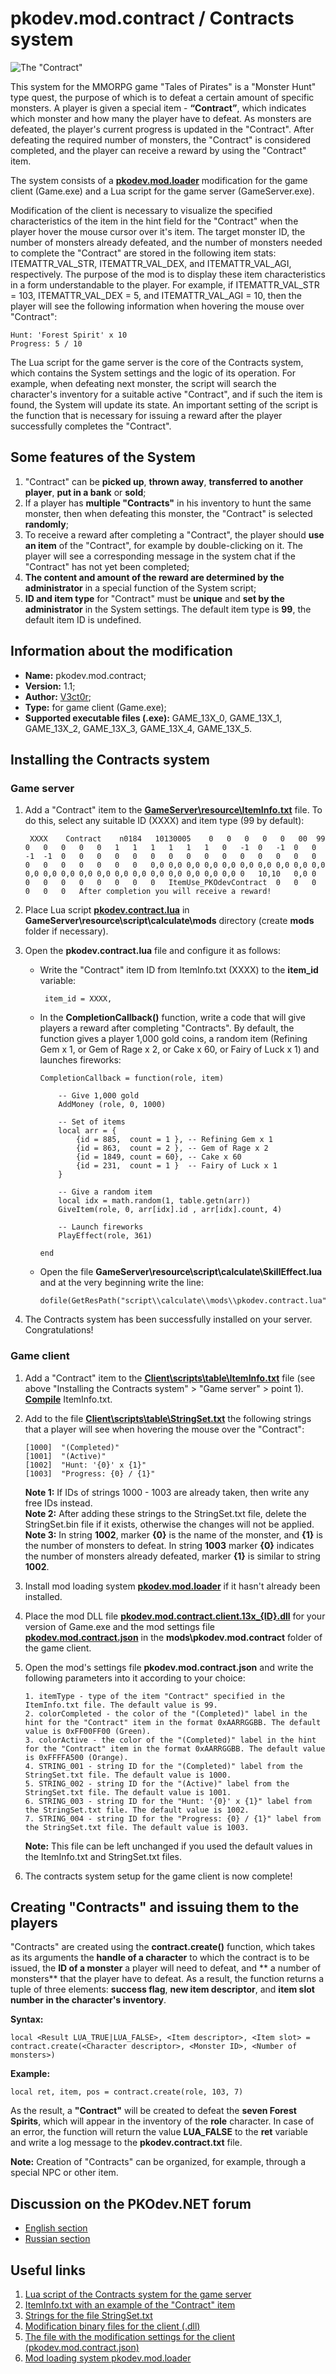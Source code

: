 


# pkodev.mod.contract / Contracts system

![The "Contract"](https://raw.githubusercontent.com/V3ct0r1024/pkodev.mod.contract/master/img/active_eng.png)

This system for the MMORPG game "Tales of Pirates" is a "Monster Hunt" type quest, the purpose of which is to defeat a certain amount of specific monsters. A player is given a special item - **“Contract”**, which indicates which monster and how many the player have to defeat. As monsters are defeated, the player's current progress is updated in the "Contract". After defeating the required number of monsters, the "Contract" is considered completed, and the player can receive a reward by using the "Contract" item.

The system consists of a [**pkodev.mod.loader**](https://github.com/V3ct0r1024/pkodev.mod.loader) modification for the game client (Game.exe) and a Lua script for the game server (GameServer.exe).

Modification of the client is necessary to visualize the specified characteristics of the item in the hint field for the "Contract" when the player hover the mouse cursor over it's item. The target monster ID, the number of monsters already defeated, and the number of monsters needed to complete the "Contract" are stored in the following item stats: ITEMATTR_VAL_STR, ITEMATTR_VAL_DEX, and ITEMATTR_VAL_AGI, respectively. The purpose of the mod is to display these item characteristics in a form understandable to the player. For example, if ITEMATTR_VAL_STR = 103, ITEMATTR_VAL_DEX = 5, and ITEMATTR_VAL_AGI = 10, then the player will see the following information when hovering the mouse over "Contract":

    Hunt: 'Forest Spirit' x 10
    Progress: 5 / 10

The Lua script for the game server is the core of the Contracts system, which contains the System settings and the logic of its operation. For example, when defeating next monster, the script will search the character's inventory for a suitable active "Contract", and if such the item is found, the System will update its state. An important setting of the script is the function that is necessary for issuing a reward after the player successfully completes the "Contract".

## Some features of the System

 1. "Contract" can be **picked up**, **thrown away**, **transferred to another player**, **put in a bank** or **sold**;
 2. If a player has **multiple "Contracts"** in his inventory to hunt the same monster, then when defeating this monster, the "Contract" is selected **randomly**;
 3. To receive a reward after completing a "Contract", the player should **use an item** of the "Contract", for example by double-clicking on it. The player will see a corresponding message in the system chat if the "Contract" has not yet been completed;
 4. **The content and amount of the reward are determined by the administrator** in a special function of the System script;
 5. **ID and item type** for "Contract" must be **unique** and **set by the administrator** in the System settings. The default item type is **99**, the default item ID is undefined.

## Information about the modification

-   **Name:**  pkodev.mod.contract;
-   **Version:**  1.1;
-   **Author:**  [V3ct0r](https://github.com/V3ct0r1024);
-   **Type:** for game client (Game.exe);
-   **Supported executable files (.exe):**  GAME_13X_0, GAME_13X_1, GAME_13X_2, GAME_13X_3, GAME_13X_4, GAME_13X_5.

## Installing the Contracts system

### Game server

1. Add a "Contract" item to the **[GameServer\resource\ItemInfo.txt](https://github.com/V3ct0r1024/pkodev.mod.contract/blob/master/GameServer/resource/ItemInfo.txt)** file. To do this, select any suitable ID (XXXX) and item type (99 by default):

		XXXX	Contract	n0184	10130005	0	0	0	0	0	00	99	0	0	0	0	0	1	1	1	1	1	1	0	-1	0	-1	0	0	-1	-1	0	0	0	0	0	0	0	0	0	0	0	0	0	0	0	0	0	0	0	0	0	0	0,0	0,0	0,0	0,0	0,0	0,0	0,0	0,0	0,0	0,0	0,0	0,0	0,0	0,0	0,0	0,0	0,0	0,0	0,0	0,0	0,0	0,0	0	10,10	0,0	0	0	0	0	0	0	0	0	0	ItemUse_PKOdevContract	0	0	0	0	0	0	After completion you will receive a reward!


2. Place Lua script **[pkodev.contract.lua](https://github.com/V3ct0r1024/pkodev.mod.contract/blob/master/GameServer/resource/script/calculate/mods/pkodev.contract.lua)** in **GameServer\resource\script\calculate\mods** directory (create **mods** folder if necessary).

3. Open the **pkodev.contract.lua** file and configure it as follows:

	 -  Write the "Contract" item ID from ItemInfo.txt (XXXX) to the **item_id** variable:
				
			 item_id = XXXX,

	 -  In the **CompletionCallback()** function, write a code that will give players a reward after completing "Contracts". By default, the function gives a player 1,000 gold coins, a random item (Refining Gem x 1, or Gem of Rage x 2, or Cake x 60, or Fairy of Luck x 1) and launches fireworks:

			CompletionCallback = function(role, item)
		
				-- Give 1,000 gold
				AddMoney (role, 0, 1000)
		
				-- Set of items
				local arr = {
					{id = 885,  count = 1 }, -- Refining Gem x 1
					{id = 863,  count = 2 }, -- Gem of Rage x 2
					{id = 1849, count = 60}, -- Cake x 60
					{id = 231,  count = 1 }  -- Fairy of Luck x 1
				}
		
				-- Give a random item
				local idx = math.random(1, table.getn(arr))
				GiveItem(role, 0, arr[idx].id , arr[idx].count, 4)
		
				-- Launch fireworks
				PlayEffect(role, 361)
		
			end
 
	 -  Open the file **GameServer\resource\script\calculate\SkillEffect.lua** and at the very beginning write the line:

			dofile(GetResPath("script\\calculate\\mods\\pkodev.contract.lua"))

  4. The Contracts system has been successfully installed on your server. Congratulations!
    
### Game client

 1.  Add a "Contract" item to the **[Client\scripts\table\ItemInfo.txt](https://github.com/V3ct0r1024/pkodev.mod.contract/blob/master/GameServer/resource/ItemInfo.txt)** file (see above "Installing the Contracts system" > "Game server" > point 1). **[Compile](https://pkodev.net/topic/26-client-txt-tables-compiling/)** ItemInfo.txt.
 2. Add to the file **[Client\scripts\table\StringSet.txt](https://github.com/V3ct0r1024/pkodev.mod.contract/blob/master/Client/scripts/table/Add%20to%20StringSet.txt%20(EN).txt)** the following strings that a player will see when hovering the mouse over the "Contract":
 
		[1000]	"(Completed)"
		[1001]	"(Active)"
		[1002]	"Hunt: '{0}' x {1}"
		[1003]	"Progress: {0} / {1}"
	**Note 1:** If IDs of strings 1000 - 1003 are already taken, then write any free IDs instead.  
	**Note 2:** After adding these strings to the StringSet.txt file, delete the StringSet.bin file if it exists, otherwise the changes will not be applied.  
	**Note 3:** In string **1002**, marker **{0}** is the name of the monster, and **{1}** is the number of monsters to defeat. In string **1003** marker **{0}** indicates the number of monsters already defeated, marker **{1}** is similar to string **1002**.  
 3. Install mod loading system [**pkodev.mod.loader**](https://github.com/V3ct0r1024/pkodev.mod.loader) if it hasn't already been installed.
 4. Place the mod DLL file **[pkodev.mod.contract.client.13x_{ID}.dll](https://github.com/V3ct0r1024/pkodev.mod.contract/releases/)** for your version of Game.exe and the mod settings file **[pkodev.mod.contract.json](https://github.com/V3ct0r1024/pkodev.mod.contract/blob/master/cfg/pkodev.mod.contract.json)** in the **mods\pkodev.mod.contract** folder of the game client.
 5. Open the mod's settings file **pkodev.mod.contract.json** and write the following parameters into it according to your choice:

		1. itemType - type of the item "Contract" specified in the ItemInfo.txt file. The default value is 99.
		2. colorCompleted - the color of the "(Completed)" label in the hint for the "Contract" item in the format 0xAARRGGBB. The default value is 0xFF00FF00 (Green).
		3. colorActive - the color of the "(Completed)" label in the hint for the "Contract" item in the format 0xAARRGGBB. The default value is 0xFFFFA500 (Orange).
		4. STRING_001 - string ID for the "(Completed)" label from the StringSet.txt file. The default value is 1000.
		5. STRING_002 - string ID for the "(Active)" label from the StringSet.txt file. The default value is 1001.
		6. STRING_003 - string ID for the "Hunt: '{0}' x {1}" label from the StringSet.txt file. The default value is 1002.
		7. STRING_004 - string ID for the "Progress: {0} / {1}" label from the StringSet.txt file. The default value is 1003.
		
	**Note:** This file can be left unchanged if you used the default values in the ItemInfo.txt and StringSet.txt files.  
6. The contracts system setup for the game client is now complete!

## Creating "Contracts" and issuing them to the players

"Contracts" are created using the **contract.create()** function, which takes as its arguments the **handle of a character** to which the contract is to be issued, the **ID of a monster** a player will need to defeat, and ** a number of monsters** that the player have to defeat. As a result, the function returns a tuple of three elements: **success flag**, **new item descriptor**, and **item slot number in the character's inventory**.

**Syntax:**

	local <Result LUA_TRUE|LUA_FALSE>, <Item descriptor>, <Item slot> = contract.create(<Character descriptor>, <Monster ID>, <Number of monsters>)

**Example:**
	
	local ret, item, pos = contract.create(role, 103, 7)

As the result, a **"Contract"** will be created to defeat the **seven Forest Spirits**, which will appear in the inventory of the **role** character. In case of an error, the function will return the value **LUA_FALSE** to the **ret** variable and write a log message to the **pkodev.contract.txt** file.

**Note:** Creation of "Contracts" can be organized, for example, through a special NPC or other item.

## Discussion on the PKOdev.NET forum

 - [English section](https://pkodev.net/topic/5903-contract-system/)
 - [Russian section](https://pkodev.net/topic/5902-%D1%81%D0%B8%D1%81%D1%82%D0%B5%D0%BC%D0%B0-%D0%BA%D0%BE%D0%BD%D1%82%D1%80%D0%B0%D0%BA%D1%82%D0%BE%D0%B2/)

## Useful links

 1. [Lua script of the Contracts system for the game server](https://github.com/V3ct0r1024/pkodev.mod.contract/blob/master/GameServer/resource/script/calculate/mods/pkodev.contract.lua)
 2. [ItemInfo.txt with an example of the "Contract" item](https://github.com/V3ct0r1024/pkodev.mod.contract/blob/master/GameServer/resource/ItemInfo.txt)
 3. [Strings for the file StringSet.txt](https://github.com/V3ct0r1024/pkodev.mod.contract/blob/master/Client/scripts/table/Add%20to%20StringSet.txt%20(EN).txt)
 4. [Modification binary files for the client (.dll)](https://github.com/V3ct0r1024/pkodev.mod.contract/releases/)
 5. [The file with the modification settings for the client (pkodev.mod.contract.json)](https://github.com/V3ct0r1024/pkodev.mod.contract/blob/master/cfg/pkodev.mod.contract.json)
 6. [Mod loading system pkodev.mod.loader](https://github.com/V3ct0r1024/pkodev.mod.loader)
